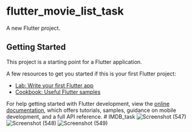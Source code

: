 # flutter_movie_list_task

A new Flutter project.

## Getting Started

This project is a starting point for a Flutter application.

A few resources to get you started if this is your first Flutter project:

- [Lab: Write your first Flutter app](https://docs.flutter.dev/get-started/codelab)
- [Cookbook: Useful Flutter samples](https://docs.flutter.dev/cookbook)

For help getting started with Flutter development, view the
[online documentation](https://docs.flutter.dev/), which offers tutorials,
samples, guidance on mobile development, and a full API reference.
#   I M D B _ t a s k 
 
 
![Screenshot (547)](https://github.com/saddamAfzal07/IMDB_task/assets/84958454/9255fda0-dd78-4169-997f-9e39c3b140ea)
![Screenshot (548)](https://github.com/saddamAfzal07/IMDB_task/assets/84958454/623f04f8-1096-440f-90d8-fe24d34ab452)
![Screenshot (549)](https://github.com/saddamAfzal07/IMDB_task/assets/84958454/f384d22b-18ef-4260-bf50-573492e6166b)
